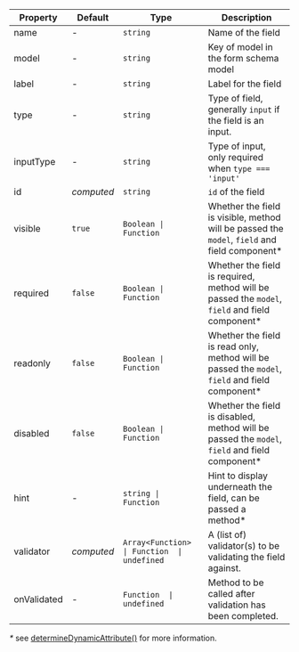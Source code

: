 | Property    | Default    | Type                                        | Description                                                                                     |
|-------------|------------|---------------------------------------------|-------------------------------------------------------------------------------------------------|
| name        | -          | `string`                                    | Name of the field                                                                               |
| model       | -          | `string`                                    | Key of model in the form schema model                                                           |
| label       | -          | `string`                                    | Label for the field                                                                             |
| type        | -          | `string`                                    | Type of field, generally `input` if the field is an input.                                      |
| inputType   | -          | `string`                                    | Type of input, only required when `type === 'input'`                                             |
| id          | _computed_ | `string`                                    | `id` of the field                                                                               |
| visible     | `true`     | `Boolean \| Function`                       | Whether the field is visible, method will be passed the `model`, `field` and field component*   |
| required    | `false`    | `Boolean \| Function`                       | Whether the field is required, method will be passed the `model`, `field` and field component*  |
| readonly    | `false`    | `Boolean \| Function`                       | Whether the field is read only, method will be passed the `model`, `field` and field component* |
| disabled    | `false`    | `Boolean \| Function`                       | Whether the field is disabled, method will be passed the `model`, `field` and field component*  |
| hint        | -          | `string \| Function`                        | Hint to display underneath the field, can be passed a method*                                   |
| validator   | _computed_ | `Array<Function> \| Function  \| undefined` | A (list of) validator(s) to be validating the field against.                                    |
| onValidated | -          | `Function  \| undefined`                    | Method to be called after validation has been completed.                                        |

_*_ see [determineDynamicAttribute()](/guide/mixins/abstract-field.md#determinedynamicattribute) for more information.